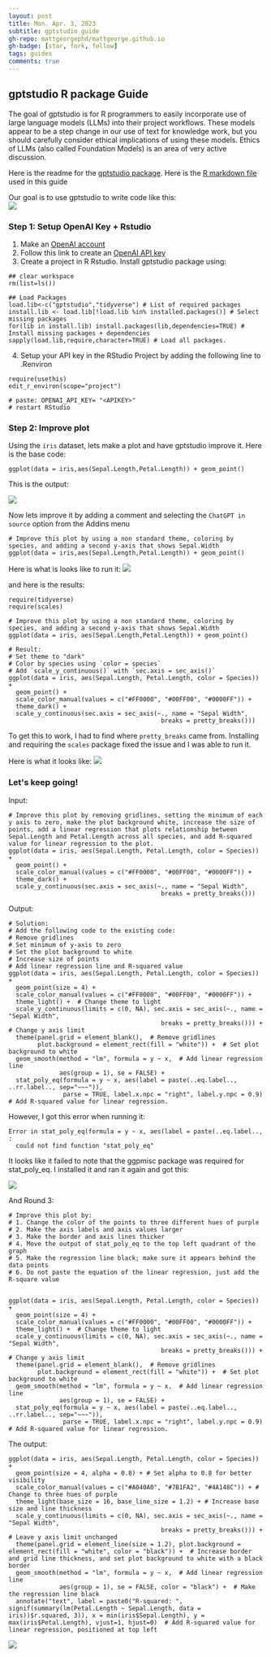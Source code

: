 ```yaml
---
layout: post
title: Mon. Apr. 3, 2023
subtitle: gptstudio guide
gh-repo: mattgeorgephd/mattgeorge.github.io
gh-badge: [star, fork, follow]
tags: guides
comments: true
---
```


## gptstudio R package Guide
The goal of gptstudio is for R programmers to easily incorporate use of large language models (LLMs) into their project workflows. These models appear to be a step change in our use of text for knowledge work, but you should carefully consider ethical implications of using these models. Ethics of LLMs (also called Foundation Models) is an area of very active discussion.

Here is the readme for the [gptstudio package](https://cran.r-project.org/web/packages/gptstudio/readme/README.html).
Here is the [R markdown file](/post_images/20230403/gptstudio_guide.Rmd) used in this guide

Our goal is to use gptstudio to write code like this: </br>
![](https://media.licdn.com/dms/image/C5622AQE-HSETS-ecDA/feedshare-shrink_800/0/1679282606912?e=1682553600&v=beta&t=3FlotfxJ8XoICwS7SCIFvrn25nHZCkxmlXw2fji9hmg)

### Step 1: Setup OpenAI Key + Rstudio

1. Make an [OpenAI account](https://chat.openai.com/auth/login)
2. Follow this link to create an [OpenAI API key](https://platform.openai.com/account/api-keys)
3. Create a project in R Rstudio. Install gptstudio package using:

 ```
 ## clear workspace
 rm(list=ls())

 ## Load Packages
 load.lib<-c("gptstudio","tidyverse") # List of required packages
 install.lib <- load.lib[!load.lib %in% installed.packages()] # Select missing packages
 for(lib in install.lib) install.packages(lib,dependencies=TRUE) # Install missing packages + dependencies
 sapply(load.lib,require,character=TRUE) # Load all packages.

 ```

4. Setup your API key in the RStudio Project by adding the following line to .Renviron  

```
require(usethis)
edit_r_environ(scope="project")

# paste: OPENAI_API_KEY= "<APIKEY>"
# restart RStudio
```

### Step 2: Improve plot
Using the `iris` dataset, lets make a plot and have gptstudio improve it. Here is the base code:

```
ggplot(data = iris,aes(Sepal.Length,Petal.Length)) + geom_point()
```

This is the output:

![](/post_images/20230403/1.png)

Now lets improve it by adding a comment and selecting the `ChatGPT in source` option from the Addins menu

```
# Improve this plot by using a non standard theme, coloring by species, and adding a second y-axis that shows Sepal.Width
ggplot(data = iris,aes(Sepal.Length,Petal.Length)) + geom_point()
```

Here is what is looks like to run it:
![](/post_images/20230403/2.png)

and here is the results:
```{r}
require(tidyverse)
require(scales)

# Improve this plot by using a non standard theme, coloring by species, and adding a second y-axis that shows Sepal.Width
ggplot(data = iris, aes(Sepal.Length,Petal.Length)) + geom_point()

# Result:
# Set theme to "dark"
# Color by species using `color = species`
# Add `scale_y_continuous()` with `sec.axis = sec_axis()`
ggplot(data = iris, aes(Sepal.Length, Petal.Length, color = Species)) +
  geom_point() +
  scale_color_manual(values = c("#FF0000", "#00FF00", "#0000FF")) +
  theme_dark() +
  scale_y_continuous(sec.axis = sec_axis(~., name = "Sepal Width",
                                          breaks = pretty_breaks()))
```

To get this to work, I had to find where `pretty_breaks` came from. Installing and requiring the `scales` package fixed the issue and I was able to run it.


Here is what it looks like:
![](/post_images/20230403/3.png)

### Let's keep going!

Input:
```{r}
# Improve this plot by removing gridlines, setting the minimum of each y axis to zero, make the plot background white, increase the size of points, add a linear regression that plots relationship between Sepal.Length and Petal.Length across all species, and add R-squared value for linear regression to the plot.
ggplot(data = iris, aes(Sepal.Length, Petal.Length, color = Species)) +
  geom_point() +
  scale_color_manual(values = c("#FF0000", "#00FF00", "#0000FF")) +
  theme_dark() +
  scale_y_continuous(sec.axis = sec_axis(~., name = "Sepal Width",
                                          breaks = pretty_breaks()))

```

Output:
```{r}
# Solution:
# Add the following code to the existing code:
# Remove gridlines
# Set minimum of y-axis to zero
# Set the plot background to white
# Increase size of points
# Add linear regression line and R-squared value
ggplot(data = iris, aes(Sepal.Length, Petal.Length, color = Species)) +
  geom_point(size = 4) +
  scale_color_manual(values = c("#FF0000", "#00FF00", "#0000FF")) +
  theme_light() +  # Change theme to light
  scale_y_continuous(limits = c(0, NA), sec.axis = sec_axis(~., name = "Sepal Width",
                                          breaks = pretty_breaks())) +  # Change y axis limit
  theme(panel.grid = element_blank(),  # Remove gridlines
        plot.background = element_rect(fill = "white")) +  # Set plot background to white
  geom_smooth(method = "lm", formula = y ~ x,  # Add linear regression line
              aes(group = 1), se = FALSE) +
  stat_poly_eq(formula = y ~ x, aes(label = paste(..eq.label.., ..rr.label.., sep="~~~")),
               parse = TRUE, label.x.npc = "right", label.y.npc = 0.9)  # Add R-squared value for linear regression.
```

However, I got this error when running it:
```
Error in stat_poly_eq(formula = y ~ x, aes(label = paste(..eq.label..,  :
  could not find function "stat_poly_eq"
  ```

It looks like it failed to note that the ggpmisc package was required for stat_poly_eq. I installed it and ran it again and got this:

![](/post_images/20230403/4.png)

And Round 3:

```
# Improve this plot by:
# 1. Change the color of the points to three different hues of purple
# 2. Make the axis labels and axis values larger
# 3. Make the border and axis lines thicker
# 4. Move the output of stat_poly_eq to the top left quadrant of the graph
# 5. Make the regression line black; make sure it appears behind the data points
# 6. Do not paste the equation of the linear regression, just add the R-square value


ggplot(data = iris, aes(Sepal.Length, Petal.Length, color = Species)) +
  geom_point(size = 4) +
  scale_color_manual(values = c("#FF0000", "#00FF00", "#0000FF")) +
  theme_light() +  # Change theme to light
  scale_y_continuous(limits = c(0, NA), sec.axis = sec_axis(~., name = "Sepal Width",
                                          breaks = pretty_breaks())) +  # Change y axis limit
  theme(panel.grid = element_blank(),  # Remove gridlines
        plot.background = element_rect(fill = "white")) +  # Set plot background to white
  geom_smooth(method = "lm", formula = y ~ x,  # Add linear regression line
              aes(group = 1), se = FALSE) +
  stat_poly_eq(formula = y ~ x, aes(label = paste(..eq.label.., ..rr.label.., sep="~~~")),
               parse = TRUE, label.x.npc = "right", label.y.npc = 0.9)  # Add R-squared value for linear regression.
```

The output:
```
ggplot(data = iris, aes(Sepal.Length, Petal.Length, color = Species)) +
  geom_point(size = 4, alpha = 0.8) + # Set alpha to 0.8 for better visibility
  scale_color_manual(values = c("#A040A0", "#7B1FA2", "#4A148C")) + # Change to three hues of purple
  theme_light(base_size = 16, base_line_size = 1.2) + # Increase base size and line thickness
  scale_y_continuous(limits = c(0, NA), sec.axis = sec_axis(~., name = "Sepal Width",
                                          breaks = pretty_breaks())) +  # Leave y axis limit unchanged
  theme(panel.grid = element_line(size = 1.2), plot.background = element_rect(fill = "white", color = "black")) +  # Increase border and grid line thickness, and set plot background to white with a black border
  geom_smooth(method = "lm", formula = y ~ x,  # Add linear regression line
              aes(group = 1), se = FALSE, color = "black") +  # Make the regression line black
  annotate("text", label = paste0("R-squared: ", signif(summary(lm(Petal.Length ~ Sepal.Length, data = iris))$r.squared, 3)), x = min(iris$Sepal.Length), y = max(iris$Petal.Length), vjust=1, hjust=0)  # Add R-squared value for linear regression, positioned at top left
```

![](/post_images/20230403/5.png)
